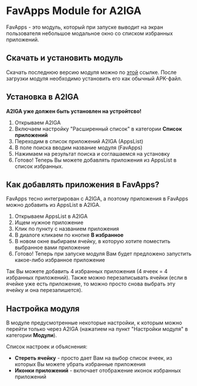 # FavApps Module for A2IGA
FavApps - это модуль, который при запуске выводит на экран пользователя небольшое модальное окно со списком избранных приложений.

## Скачать и установить модуль
Скачать последнюю версию модуля можно по [этой](https://github.com/a2iga/a2iga/releases/latest) ссылке. После загрузки модуля необходимо установить его как обычный APK-файл.

## Установка в A2IGA
**A2IGA уже должен быть установлен на устройтсво!**

1. Открываем A2IGA
2. Включаем настройку "Расширенный список" в категории **Список приложений**
3. Переходим в список приложений A2IGA (AppsList)
4. В поле поиска вводим название модуля (FavApps)
5. Нажимаем на результат поиска и соглашаемся на установку
6. Готово! Теперь Вы можете добавлять приложения из AppsList в список избранных.

## Как добавлять приложения в FavApps?
FavApps тесно интегрирован с A2IGA, а поэтому приложения в FavApps можно добавить из AppsList в A2IGA.

1. Открываем AppsList в A2IGA
2. Ищем нужное приложение
3. Клик по пункту с названием приложения
4. В диалоге кликаем по кнопке **В избранное**
5. В новом окне выбираем ячейку, в которую хотите поместить выбранное вами приложение
6. Готово! Теперь при запуске модуля Вам будет предложено запустить какое-либо избранное приложение

Так Вы можете добавить 4 избранных приложения (4 ячеек = 4 избранных приложений). Также можно перезаписывать ячейки (если в ячейке уже есть приложение, то можно просто снова выбрать эту ячейку и она перезапишется).

## Настройка модуля
В модуле предусмотренные некоторые настройки, к которым можно перейти только через A2IGA (нажатием на пункт "Настройки модуля" в категории **Модули**).

Список настроек и объяснения:
* **Стереть ячейку** - просто дает Вам на выбор список ячеек, из которых Вы можете убрать избранные приложения
* **Иконки приложений** - включает отображение иконок избранных приложений
